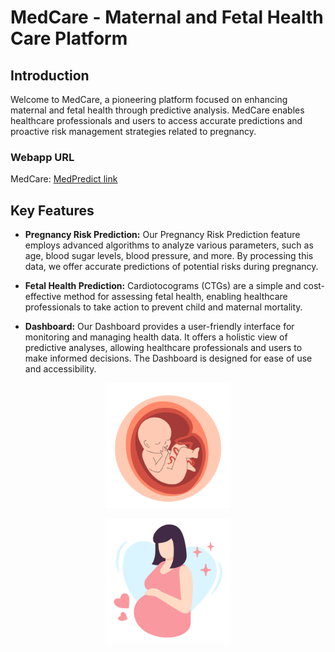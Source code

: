 # MedCare - Maternal and Fetal Health Care Platform

## Introduction

Welcome to MedCare, a pioneering platform focused on enhancing maternal and fetal health through predictive analysis. MedCare enables healthcare professionals and users to access accurate predictions and proactive risk management strategies related to pregnancy.

### Webapp URL
MedCare: [MedPredict link]([https://maternalcare-cbupxflodo4uhz8hzqqqng.streamlit.app/](https://huggingface.co/spaces/surya-kaushik/MedCare/tree/main))

## Key Features

- **Pregnancy Risk Prediction:** Our Pregnancy Risk Prediction feature employs advanced algorithms to analyze various parameters, such as age, blood sugar levels, blood pressure, and more. By processing this data, we offer accurate predictions of potential risks during pregnancy.

- **Fetal Health Prediction:** Cardiotocograms (CTGs) are a simple and cost-effective method for assessing fetal health, enabling healthcare professionals to take action to prevent child and maternal mortality.
- **Dashboard:** Our Dashboard provides a user-friendly interface for monitoring and managing health data. It offers a holistic view of predictive analyses, allowing healthcare professionals and users to make informed decisions. The Dashboard is designed for ease of use and accessibility.

<p align="center">
     <img src="./Fetal Health.png" alt="preganancy_risk_Prediction" width="200" height  = "200"/>

</p>

<p align="center">
    <img src="./Maternal Health.png" alt="dashboard" width="200" height  = "200"/>

</p>


